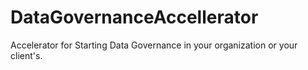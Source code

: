 # DataGovernanceAccellerator
Accelerator for Starting Data Governance in your organization or your client's.
